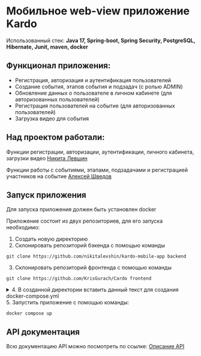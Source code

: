 # Мобильное web-view приложение Kardo

Использованный стек: **Java 17, Spring-boot, Spring Security, PostgreSQL, Hibernate, Junit, maven, docker**

## Функционал приложения:
- Регистрация, авторизация и аутентификация пользователей
- Создание события, этапов события и подзадач (с ролью ADMIN)
- Обновление данных о пользователе в личном кабинете (для авторизованных пользователей)
- Регистрация пользователей на событие (для авторизованных пользователей)
- Загрузка видео для события

## Над проектом работали: 
Функции регистрации, авторизации, аутентификации, личного кабинета, загрузки видео
[Никита Левшин](https://github.com/nikitalevhsin)

Функции работы с событиями, этапами, подзадачами и регистрацией участников на событие
[Алексей Шведов](https://github.com/Aleksey01091993)

## Запуск приложения

Для запуска приложения должен быть установлен docker

Приложение состоит из двух репозиториев, для его запуска необходимо:
1. Создать новую директорию
2. Склонировать репозиторий бэкенда c помощью команды
```
git clone https://github.com/nikitalevshin/kardo-mobile-app backend
```
3. Склонировать репозиторий фронтенда с помощью команды
```
git clone https://github.com/KrisGurach/Cardo frontend
```
<details>
  <summary>4. В созданной директории вставить данный текст для создания docker-compose.yml</summary> 
  
  **Предварительно внести изменения в путях к директориям, убрать комментарии обозначенные //**
  
  ```
 cat > /home/workshop/mainapp/docker-compose.yml <<EOL //директория создания docker-compose.yml
version: '3.8'

services:
  kardo-db:
    image: postgres:14-alpine
    container_name: kardo_db_container
    ports:
      - "6541:5432"
    environment:
      - POSTGRES_DB=kardo
      - POSTGRES_USER=kardoadmin
      - POSTGRES_PASSWORD=thisiskardoadmin
    volumes:
      - /home/workshop/mobileapp/database:/var/lib/postgresql/data //директория, где будет хранится база данных

  kardo-app:
    build:
      context: /home/workshop/mobileapp/backend //директория хранения бэкенда
    image: kardo_image
    container_name: kardo_container
    ports:
      - "8080:8080"
    depends_on:
      - kardo-db
    environment:
      - SPRING_DATASOURCE_URL=jdbc:postgresql://kardo-db:5432/kardo
      - DB_NAME=kardo
      - POSTGRES_USER=kardoadmin
      - POSTGRES_PASSWORD=thisiskardoadmin
      - DB_HOST=kardo-db
      - DB_PORT=5432
    volumes:
      - /home/workshop/mobileapp/kardo-mobile-app:/app/videos //директория для хранения видео локально

  kardo-frontend:
    build:
      context: /home/workshop/mobileapp/frontend //директория хранения фронтенда
    image: kardo_frontend_image
    container_name: kardo_frontend_container
    ports:
      - "3000:3000"
    environment:
      - REACT_APP_API_URL=http://kardo-app:8080
    depends_on:
      - kardo-app
EOL
```
</details>
5. Запустить приложение с помощью команды:

```
docker compose up
```


## API документация
Всю документацию API можно посмотреть по ссылке: [Описание API](http://51.250.32.130:8080/swagger-ui/index.html)
